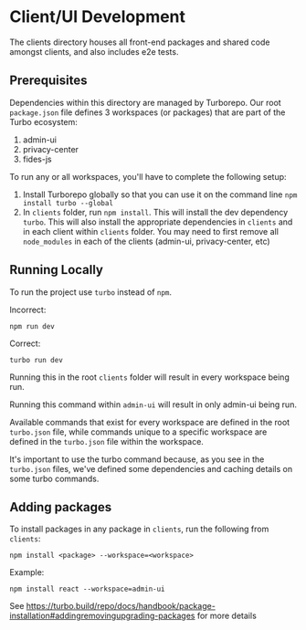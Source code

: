 # Client/UI Development

The clients directory houses all front-end packages and shared code amongst clients, and also includes e2e tests.

## Prerequisites

Dependencies within this directory are managed by Turborepo. Our root `package.json` file defines 3 workspaces (or packages) that are part of the Turbo ecosystem:
1. admin-ui
2. privacy-center
3. fides-js

To run any or all workspaces, you'll have to complete the following setup: 

1. Install Turborepo globally so that you can use it on the command line `npm install turbo --global`
2. In `clients` folder, run `npm install`. This will install the dev dependency `turbo`. This will also install the appropriate dependencies in `clients` and in each client within `clients` folder. You may need to first remove all `node_modules` in each of the clients (admin-ui, privacy-center, etc)

## Running Locally

To run the project use `turbo` instead of `npm`. 

Incorrect:
```
npm run dev
```

Correct:
```
turbo run dev
```

Running this in the root `clients` folder will result in every workspace being run.

Running this command within `admin-ui` will result in only admin-ui being run.

Available commands that exist for every workspace are defined in the root `turbo.json` file, while commands unique to a specific workspace are defined in the `turbo.json` file within the workspace.

It's important to use the turbo command because, as you see in the `turbo.json` files, we've defined some dependencies and caching details on some turbo commands. 



## Adding packages

To install packages in any package in `clients`, run the following from `clients`:
```
npm install <package> --workspace=<workspace>
```
Example:
```
npm install react --workspace=admin-ui
```
See https://turbo.build/repo/docs/handbook/package-installation#addingremovingupgrading-packages for more details
